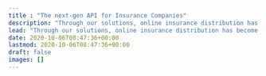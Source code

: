 ```yaml
---
title : "The next-gen API for Insurance Companies"
description: "Through our solutions, online insurance distribution has become much easier."
lead: "Through our solutions, online insurance distribution has become much easier. We are a digital accelerator for the insurance market."
date: 2020-10-06T08:47:36+00:00
lastmod: 2020-10-06T08:47:36+00:00
draft: false
images: []
---
```

